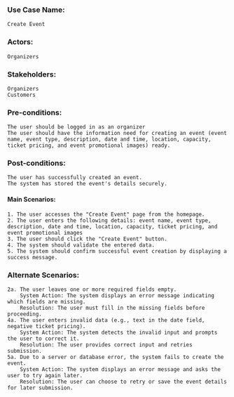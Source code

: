 ### Use Case Name:
    Create Event 

### Actors:
    Organizers
### Stakeholders:
    Organizers
    Customers
### Pre-conditions:
    The user should be logged in as an organizer
    The user should have the information need for creating an event (event name, event type, description, date and time, location, capacity, ticket pricing, and event promotional images) ready.
### Post-conditions:
    The user has successfully created an event.
    The system has stored the event's details securely.
#### Main Scenarios:
    1. The user accesses the "Create Event" page from the homepage.
    2. The user enters the following details: event name, event type, description, date and time, location, capacity, ticket pricing, and event promotional images
    3. The user should click the "Create Event" button.
    4. The system should validate the entered data.
    5. The system should confirm successful event creation by displaying a success message.
### Alternate Scenarios:
    2a. The user leaves one or more required fields empty.
        System Action: The system displays an error message indicating which fields are missing.
        Resolution: The user must fill in the missing fields before proceeding.
    4a. The user enters invalid data (e.g., text in the date field, negative ticket pricing).
        System Action: The system detects the invalid input and prompts the user to correct it.
        Resolution: The user provides correct input and retries submission.
    5a. Due to a server or database error, the system fails to create the event.
        System Action: The system displays an error message and asks the user to try again later.
        Resolution: The user can choose to retry or save the event details for later submission.
